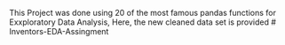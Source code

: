 This Project was done using 20 of the most famous pandas functions for Exxploratory Data Analysis, Here, the new cleaned data set is provided # Inventors-EDA-Assingment
